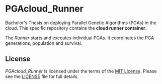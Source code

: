 # PGAcloud_Runner
Bachelor's Thesis on deploying Parallel Genetic Algorithms (PGAs) in the cloud.
This specific repository contains the **cloud runner container**.
 
The *Runner* starts and executes individual PGAs.
It coordinates the PGA generations, population and survival.

## License
*PGAcloud_Runner* is licensed under the terms of the [MIT License](https://opensource.org/licenses/MIT).
Please see the [LICENSE](LICENSE.md) file for full details.
